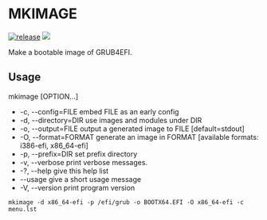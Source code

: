 # MKIMAGE

[![release](https://github.com/a1ive/mkimage/actions/workflows/build.yml/badge.svg)](https://github.com/a1ive/mkimage/actions/workflows/build.yml) ![](https://img.shields.io/github/license/a1ive/grub)

Make a bootable image of GRUB4EFI.

## Usage

mkimage [OPTION...]

- -c, --config=FILE      embed FILE as an early config 
- -d, --directory=DIR     use images and modules under DIR 
- -o, --output=FILE      output a generated image to FILE [default=stdout] 
- -O, --format=FORMAT     generate an image in FORMAT [available formats: i386-efi, x86_64-efi]
- -p, --prefix=DIR      set prefix directory 
- -v, --verbose        print verbose messages. 
- -?, --help         give this help list 
- --usage         give a short usage message 
- -V, --version        print program version

```
mkimage -d x86_64-efi -p /efi/grub -o BOOTX64.EFI -O x86_64-efi -c menu.lst
```

